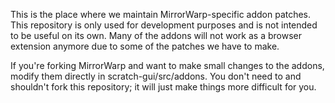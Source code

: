This is the place where we maintain MirrorWarp-specific addon patches. This repository is only used for development purposes and is not intended to be useful on its own. Many of the addons will not work as a browser extension anymore due to some of the patches we have to make.

If you're forking MirrorWarp and want to make small changes to the addons, modify them directly in scratch-gui/src/addons. You don't need to and shouldn't fork this repository; it will just make things more difficult for you.
